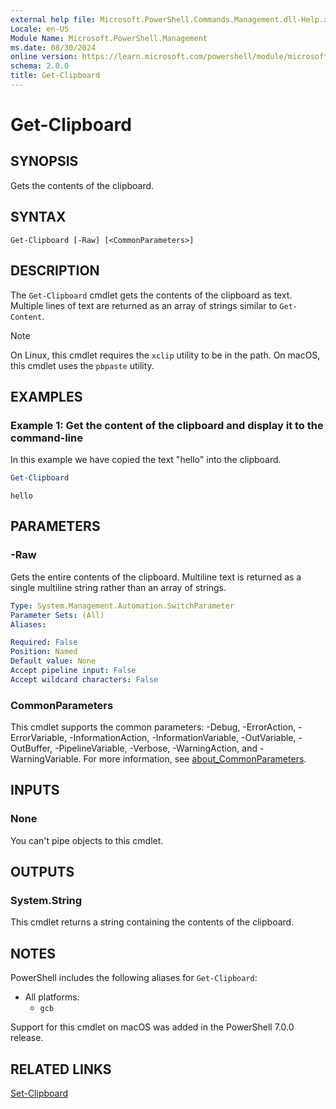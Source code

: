 ```yaml
---
external help file: Microsoft.PowerShell.Commands.Management.dll-Help.xml
Locale: en-US
Module Name: Microsoft.PowerShell.Management
ms.date: 08/30/2024
online version: https://learn.microsoft.com/powershell/module/microsoft.powershell.management/get-clipboard?view=powershell-7.2&WT.mc_id=ps-gethelp
schema: 2.0.0
title: Get-Clipboard
---
```


# Get-Clipboard

## SYNOPSIS
Gets the contents of the clipboard.

## SYNTAX

```
Get-Clipboard [-Raw] [<CommonParameters>]
```

## DESCRIPTION

The `Get-Clipboard` cmdlet gets the contents of the clipboard as text. Multiple lines of text are
returned as an array of strings similar to `Get-Content`.

> [!NOTE]
> On Linux, this cmdlet requires the `xclip` utility to be in the path. On macOS, this cmdlet uses
> the `pbpaste` utility.

## EXAMPLES

### Example 1: Get the content of the clipboard and display it to the command-line

In this example we have copied the text "hello" into the clipboard.

```powershell
Get-Clipboard
```

```Output
hello
```

## PARAMETERS

### -Raw

Gets the entire contents of the clipboard. Multiline text is returned as a single multiline string
rather than an array of strings.

```yaml
Type: System.Management.Automation.SwitchParameter
Parameter Sets: (All)
Aliases:

Required: False
Position: Named
Default value: None
Accept pipeline input: False
Accept wildcard characters: False
```

### CommonParameters

This cmdlet supports the common parameters: -Debug, -ErrorAction, -ErrorVariable,
-InformationAction, -InformationVariable, -OutVariable, -OutBuffer, -PipelineVariable, -Verbose,
-WarningAction, and -WarningVariable. For more information, see
[about_CommonParameters](https://go.microsoft.com/fwlink/?LinkID=113216).

## INPUTS

### None

You can't pipe objects to this cmdlet.

## OUTPUTS

### System.String

This cmdlet returns a string containing the contents of the clipboard.

## NOTES

PowerShell includes the following aliases for `Get-Clipboard`:

- All platforms:
  - `gcb`

Support for this cmdlet on macOS was added in the PowerShell 7.0.0 release.

## RELATED LINKS

[Set-Clipboard](Set-Clipboard.md)
